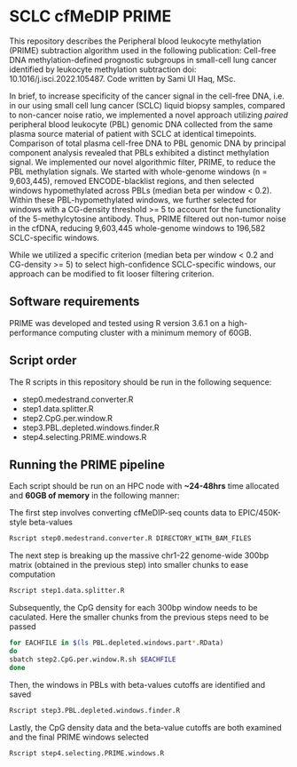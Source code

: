 # SCLC cfMeDIP PRIME
This repository describes the Peripheral blood leukocyte methylation (PRIME) subtraction algorithm used in the following publication: Cell-free DNA methylation-defined prognostic subgroups in small-cell lung cancer identified by leukocyte methylation subtraction
doi: 10.1016/j.isci.2022.105487. Code written by Sami Ul Haq, MSc.

In brief, to increase specificity of the cancer signal in the cell-free DNA, i.e. in our using small cell lung cancer (SCLC) liquid biopsy samples, compared to non-cancer noise ratio, we implemented a novel approach utilizing *paired* peripheral blood leukocyte (PBL) genomic DNA collected from the same plasma source material of patient with SCLC at identical timepoints. Comparison of total plasma cell-free DNA to PBL genomic DNA by principal component analysis revealed that PBLs exhibited a distinct methylation signal. We implemented our novel algorithmic filter, PRIME, to reduce the PBL methylation signals. We started with whole-genome windows (n = 9,603,445), removed ENCODE-blacklist regions, and then selected windows hypomethylated across PBLs (median beta per window < 0.2). Within these PBL-hypomethylated windows, we further selected for windows with a CG-density threshold >= 5 to account for the functionality of the 5-methylcytosine antibody. Thus, PRIME filtered out non-tumor noise in the cfDNA, reducing 9,603,445 whole-genome windows to 196,582 SCLC-specific windows.

While we utilized a specific criterion (median beta per window < 0.2 and CG-density >= 5) to select high-confidence SCLC-specific windows, our approach can be modified to fit looser filtering criterion.

## Software requirements
PRIME was developed and tested using R version 3.6.1 on a high-performance computing cluster with a minimum memory of 60GB. 

## Script order
The R scripts in this repository should be run in the following sequence:

- step0.medestrand.converter.R
- step1.data.splitter.R
- step2.CpG.per.window.R
- step3.PBL.depleted.windows.finder.R
- step4.selecting.PRIME.windows.R

## Running the PRIME pipeline
Each script should be run on an HPC node with **~24-48hrs** time allocated and **60GB of memory** in the following manner:

The first step involves converting cfMeDIP-seq counts data to EPIC/450K-style beta-values
```bash
Rscript step0.medestrand.converter.R DIRECTORY_WITH_BAM_FILES
```

The next step is breaking up the massive chr1-22 genome-wide 300bp matrix (obtained in the previous step) into smaller chunks to ease computation
```bash
Rscript step1.data.splitter.R
```

Subsequently, the CpG density for each 300bp window needs to be caculated. Here the smaller chunks from the previous steps need to be passed 
```bash
for EACHFILE in $(ls PBL.depleted.windows.part*.RData)
do
sbatch step2.CpG.per.window.R.sh $EACHFILE
done
```

Then, the windows in PBLs with beta-values cutoffs are identified and saved
```bash
Rscript step3.PBL.depleted.windows.finder.R
```

Lastly, the CpG density data and the beta-value cutoffs are both examined and the final PRIME windows selected
```bash
Rscript step4.selecting.PRIME.windows.R
```
